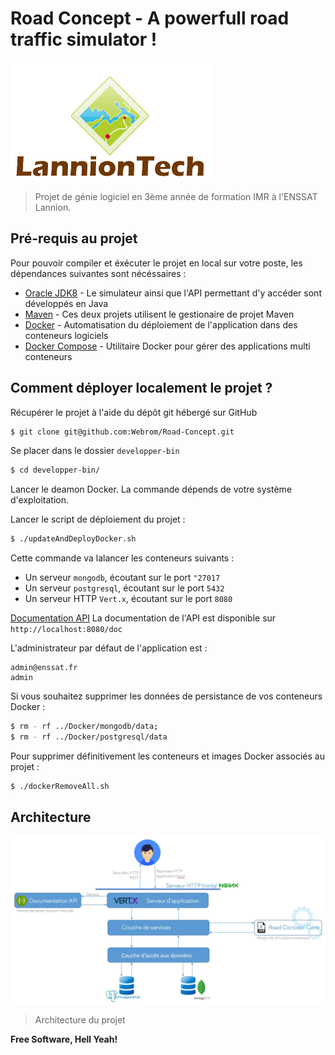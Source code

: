 # Road Concept - A powerfull road traffic simulator !
![Powered by LannionTech](./misc/LannionTech.png)

> Projet de génie logiciel en 3ème année de formation IMR à l'ENSSAT Lannion.

## Pré-requis au projet
Pour pouvoir compiler et éxécuter le projet en local sur votre poste, les dépendances suivantes sont nécéssaires :
* [Oracle JDK8] - Le simulateur ainsi que l'API permettant d'y accéder sont développés en Java
* [Maven] - Ces deux projets utilisent le gestionaire de projet Maven
* [Docker] - Automatisation du déploiement de l'application dans des conteneurs logiciels
* [Docker Compose] - Utilitaire Docker pour gérer des applications multi conteneurs

## Comment déployer localement le projet ?

Récupérer le projet à l'aide du dépôt git hébergé sur GitHub
```sh
$ git clone git@github.com:Webrom/Road-Concept.git
```
Se placer dans le dossier ```developper-bin```
```sh
$ cd developper-bin/
```
Lancer le deamon Docker. La commande dépends de votre système d'exploitation.

Lancer le script de déploiement du projet :
```sh
$ ./updateAndDeployDocker.sh
```

Cette commande va lalancer les conteneurs suivants :
* Un serveur ```mongodb```, écoutant sur le port ```"27017```
* Un serveur ```postgresql```, écoutant sur le port ```5432```
* Un serveur HTTP ```Vert.x```, écoutant sur le port ```8080```
    
[Documentation API] La documentation de l'API est disponible sur ```http://localhost:8080/doc```

L'administrateur par défaut de l'application est :
```
admin@enssat.fr
admin
```

Si vous souhaitez supprimer les données de persistance de vos conteneurs Docker :
```sh
$ rm - rf ../Docker/mongodb/data;
$ rm - rf ../Docker/postgresql/data
```

Pour supprimer définitivement les conteneurs et images Docker associés au projet :
```sh
$ ./dockerRemoveAll.sh
```

## Architecture
![Architecture](./misc/architecture.jpeg)

> Architecture du projet

**Free Software, Hell Yeah!**

[//]: # (These are reference links used in the body of this note and get stripped out when the markdown processor does its job. There is no need to format nicely because it shouldn't be seen. Thanks SO - http://stackoverflow.com/questions/4823468/store-comments-in-markdown-syntax)


   [Maven]: <https://maven.apache.org/>
   [Oracle JDK8]: <http://www.oracle.com/technetwork/java/javase/downloads/jdk8-downloads-2133151.html>
   [MongoDB]: <https://www.mongodb.com/>
   [Documentation API]: <http://localhost:8080/doc/>
   [Docker]: <https://www.docker.com/>
   [Docker Compose]: <https://docs.docker.com/compose/>
